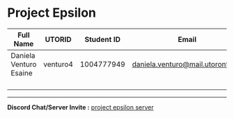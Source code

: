 # Project Epsilon

| Full Name | UTORID | Student ID | Email | Best Way to Contact | Discord Username |
|-----------|--------|------------|-------|---------------------|------------------|
| Daniela Venturo Esaine | venturo4 | 1004777949 | daniela.venturo@mail.utoronto.ca | 4372283100 | Daniela Venturo#2238 |
| | | | | | |
| | | | | | |
| | | | | | |
| | | | | | |
---
**Discord Chat/Server Invite :** [project epsilon server](https://discord.gg/GQFjcYwX)
